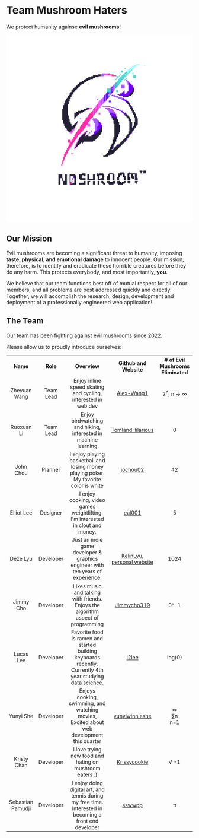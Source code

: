 # Team Mushroom Haters #
We protect humanity againse **evil mushrooms**!

![Team Brand Logo](/admin/branding/Noshroom-Sebastian.png)

## Our Mission ##
Evil mushrooms are becoming a significant threat to humanity,
imposing **taste, physical, and emotional damage** to innocent people.
Our mission, therefore, is to identify and eradicate these horrible
creatures before they do any harm. This protects everybody,
and most importantly,
**you**.

We believe that our team functions best off of mutual respect for all of our members, and all problems are best addressed quickly and directly. Together, we will accomplish the research, design, development and deployment of a professionally engineered web application!

## The Team ##
Our team has been fighting against evil mushrooms since 2022.

Please allow us to proudly introduce ourselves:

<table>
    <tr>
      <th align=center>Name</th>
      <th align=center>Role</th>
      <th align=center>Overview</th> 
      <th align=center>Github and Website</th>
      <th align=center># of Evil Mushrooms Eliminated</th>
    </tr>
    <tr>
      <td align=center>Zheyuan Wang</td>
      <td align=center>Team Lead</td>
      <td align=center>Enjoy inline speed skating and cycling, interested in web dev</td> 
      <td align=center><a href="https://github.com/Alex-Wang1">Alex-Wang1</a></td>
      <td align=center>2<sup>n</sup>, n -> ∞</td>
    </tr>
    <tr>
      <td align=center>Ruoxuan Li</td>
      <td align=center>Team Lead</td>
      <td align=center>Enjoy birdwatching and hiking, interested in machine learning</td> 
      <td align=center><a href="https://github.com/TomlandHilarious">TomlandHilarious</a></td>
      <td align=center>0</td>
    </tr>
    <tr>
      <td align=center>John Chou</td>
      <td align=center>Planner</td>
      <td align=center>I enjoy playing basketball and losing money playing poker. My favorite color is white</td> 
      <td align=center><a href="https://github.com/jochou02">jochou02</a></td>
      <td align=center>42</td>
    </tr>
    <tr>
      <td align=center>Elliot Lee</td>
      <td align=center>Designer</td>
      <td align=center>I enjoy cooking, video games  weightlifting. I'm interested in clout and money.</td> 
      <td align=center><a href="https://github.com/eal001">eal001</a></td>
      <td align=center>5</td>
    </tr>
    <tr>
      <td align=center>Deze Lyu</td>
      <td align=center>Developer</td>
      <td align=center>Just an indie game developer & graphics engineer with ten years of experience.</td>
      <td align=center> <a href="https://github.com/KelinLyu">KelinLyu</a>, <a href="https://kelinlyu.me">personal website</a></td>
      <td align=center>1024</td>
    </tr>
    <tr>
      <td align=center>Jimmy Cho</td>
      <td align=center>Developer</td>
      <td align=center>Likes music and talking with friends. Enjoys the algorithm aspect of programming</td> 
      <td align=center><a href="https://github.com/Jimmycho319">Jimmycho319</a></td>
      <td align=center>0^-1</td>
    </tr>
    <tr>
      <td align=center>Lucas Lee</td>
      <td align=center>Developer</td>
      <td align=center>Favorite food is ramen and started building keyboards recently. Currently 4th year studying data science.</td> 
      <td align=center><a href="https://github.com/l2lee">l2lee</a></td>
      <td align=center>log(0)</td>
    </tr>
    <tr>
      <td align=center>Yunyi She</td>
      <td align=center>Developer</td>
      <td align=center>Enjoys cooking, swimming, and watching movies, Excited about web development this quarter</td> 
      <td align=center><a href="https://github.com/yunyiwinnieshe">yunyiwinnieshe</a></td>
      <td align=center>∞<br> &#8721n <br>n=1</td>
    </tr>
    <tr>
      <td align=center>Kristy Chan</td>
      <td align=center>Developer</td>
      <td align=center>I love trying new food and hating on mushroom eaters :)</td> 
      <td align=center><a href="https://github.com/Krissycookie">Krissycookie</a></td>
      <td align=center>&radic; -1 </td>
    </tr>
    <tr>
      <td align=center>Sebastian Pamudji</td>
      <td align=center>Developer</td>
      <td align=center>I enjoy doing digital art, and tennis during my free time. Interested in becoming a front end developer</td> 
      <td align=center><a href="https://github.com/sswwpp">sswwpp</a></td>
      <td align=center>	&#960;</td>
    </tr>
  </table>